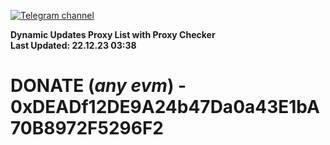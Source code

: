 [![Telegram channel](https://img.shields.io/endpoint?url=https://runkit.io/damiankrawczyk/telegram-badge/branches/master?url=https://t.me/n4z4v0d)](https://t.me/n4z4v0d) 

**Dynamic Updates Proxy List with Proxy Checker**  
**Last Updated: 22.12.23 03:38**

# DONATE (_any evm_) - 0xDEADf12DE9A24b47Da0a43E1bA70B8972F5296F2
